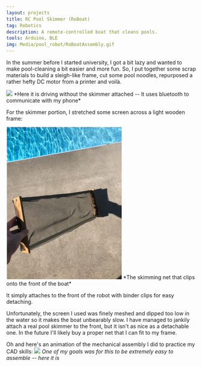 ```yaml
---
layout: projects
title: RC Pool Skimmer (RoBoat)
tag: Robotics
description: A remote-controlled boat that cleans pools.
tools: Arduino, BLE
img: Media/pool_robot/RoBoatAssembly.gif
---
```


In the summer before I started university, I got a bit lazy and wanted to make pool-cleaning a bit easier and more fun. So, I put together some scrap materials to build a sleigh-like frame, cut some pool noodles, repurposed a rather hefty DC motor from a printer and voilà.

<img src="/Media/pool_robot/roboat_driving.gif">
*Here it is driving without the skimmer attached -- It uses bluetooth to communicate with my phone*

For the skimmer portion, I stretched some screen across a light wooden frame: 

<img src="/Media/pool_robot/net.png">
*The skimming net that clips onto the front of the boat*

It simply attaches to the front of the robot with binder clips for easy detaching.

Unfortunately, the screen I used was finely meshed and dipped too low in the water so it makes the boat unbearably slow. I have managed to jankily attach a real pool skimmer to the front, but it isn't as nice as a detachable one. In the future I'll likely buy a proper net that I can fit to my frame.

Oh and here's an animation of the mechanical assembly I did to practice my CAD skills: 
<img src="/Media/pool_robot/RoBoatAssembly.gif">
*One of my goals was for this to be extremely easy to assemble -- here it is*